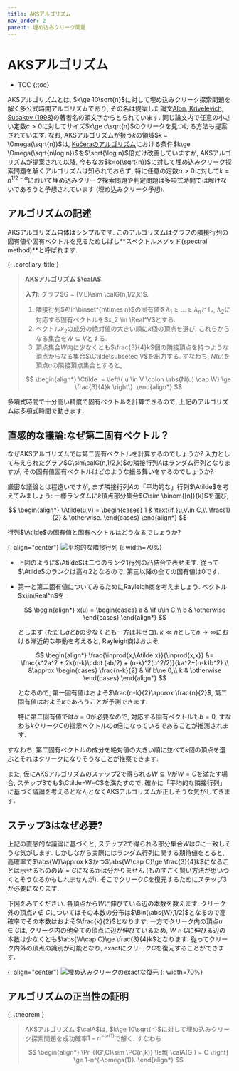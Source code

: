 ```yaml
---
title: AKSアルゴリズム
nav_order: 2
parent: 埋め込みクリーク問題
---
```


# AKSアルゴリズム

* TOC
{:toc}


AKSアルゴリズムとは, $k\ge 10\sqrt{n}$に対して埋め込みクリーク探索問題を解く多公式時間アルゴリズムであり,
その名は提案した論文[Alon, Krivelevich, Sudakov (1998)](https://onlinelibrary.wiley.com/doi/10.1002/(SICI)1098-2418(199810/12)13:3/4%3C457::AID-RSA14%3E3.0.CO;2-W)の著者名の頭文字からとられています.
同じ論文内で任意の小さい定数$c>0$に対してサイズ$k\ge c\sqrt{n}$のクリークを見つける方法も提案されています.
なお, AKSアルゴリズムが扱う$k$の領域$k = \Omega(\sqrt{n})$は, 
[Kučeraのアルゴリズム]({{site.baseurl}}/docs/planted_clique/Kuceraのアルゴリズム)における条件$k\ge \Omega(\sqrt{n\log n})$を$\sqrt{\log n}$倍だけ改善していますが,
AKSアルゴリズムが提案されて以降, 今もなお$k=o(\sqrt{n})$に対して埋め込みクリーク探索問題を解くアルゴリズムは知られておらず, 特に任意の定数$\alpha>0$に対して$k=n^{1/2-\alpha}$において埋め込みクリーク探索問題や判定問題は多項式時間では解けないであろうと予想されています (埋め込みクリーク予想).

## アルゴリズムの記述

AKSアルゴリズム自体はシンプルです.
このアルゴリズムはグラフの隣接行列の固有値や固有ベクトルを見るためしばし**スペクトルメソッド(spectral method)**と呼ばれます.

{: .corollary-title }
> **AKSアルゴリズム $\calA$.**
>
> **入力**: グラフ$G = (V,E)\sim \calG(n,1/2,k)$.
>
> 1. 隣接行列$A\in\binset^{n\times n}$の固有値を$\lambda_1\ge \dots \ge \lambda_n$とし, $\lambda_2$に対応する固有ベクトルを$x_2 \in \Real^V$とする.
> 2. ベクトル$x_2$の成分の絶対値の大きい順に$k$個の頂点を選び, これらからなる集合を$W\subseteq V$とする.
> 3. 頂点集合$W$内に少なくとも$\frac{3}{4}k$個の隣接頂点を持つような頂点からなる集合$\Ctilde\subseteq V$を出力する. すなわち, $N(u)$を頂点$u$の隣接頂点集合とすると,
>
> $$
  \begin{align*}
    \Ctilde :=  \left\{ u \in V \colon \abs{N(u) \cap W} \ge \frac{3}{4}k \right\}.
  \end{align*}
> $$

多項式時間で十分高い精度で固有ベクトルを計算できるので, 上記のアルゴリズムは多項式時間で動きます.

## 直感的な議論:なぜ第二固有ベクトル？

なぜAKSアルゴリズムでは第二固有ベクトルを計算するのでしょうか?
入力として与えられたグラフ$G\sim\calG(n,1/2,k)$の隣接行列$A$はランダム行列となりますが, その固有値固有ベクトルはどのような振る舞いをするのでしょうか?

厳密な議論とは程遠いですが, まず隣接行列$A$の「平均的な」行列$\Atilde$を考えてみましょう:
一様ランダムに$k$頂点部分集合$C\sim \binom{[n]}{k}$を選び,

$$
  \begin{align*}
    \Atilde(u,v) = \begin{cases}
      1	& \text{if }u,v\in C,\\
      \frac{1}{2} & \otherwise.
    \end{cases}
  \end{align*}
$$

行列$\Atilde$の固有値と固有ベクトルはどうなるでしょうか?


{: align="center"}
![平均的な隣接行列]({{site.baseurl}}/docs/planted_clique/images/PC_average_adjmatrix.svg)
{: width=70%}

- 上図のように$\Atilde$は二つのランク$1$行列の凸結合で表せます. 従って$\Atilde$のランクは高々$2$となるので, 第三以降の全ての固有値は$0$です.
- 第一と第二固有値についてみるためにRayleigh商を考えましょう. ベクトル$x\in\Real^n$を
 
  $$
    \begin{align*}
      x(u) = \begin{cases}
        a	& \if u\in C,\\
        b & \otherwise
      \end{cases}
    \end{align*}
  $$

  とします (ただし$a$と$b$の少なくとも一方は非ゼロ). $k\ll n$として$n\to\infty$における漸近的な挙動を考えると, Rayleigh商はおよそ

  $$
    \begin{align*}
      \frac{\inprod{x,\Atilde x}}{\inprod{x,x}} &= \frac{k^2a^2 + 2k(n-k)\cdot (ab/2) + (n-k)^2(b^2/2)}{ka^2+(n-k)b^2} \\
      &\approx \begin{cases}
        \frac{n-k}{2}	& \if b\ne 0,\\
        k & \otherwise
      \end{cases}
    \end{align*}
  $$

  となるので, 第一固有値はおよそ$\frac{n-k}{2}\approx \frac{n}{2}$, 第二固有値はおよそ$k$であろうことが予測できます.
  
  特に第二固有値では$b=0$が必要なので, 対応する固有ベクトルも$b=0$, すなわち$k$クリーク$C$の指示ベクトルの$a$倍になっているであることが推測されます.

すなわち, 第二固有ベクトルの成分を絶対値の大きい順に並べて$k$個の頂点を選ぶとそれはクリークになりそうなことが推察できます.

また, 仮にAKSアルゴリズムのステップ2で得られる$W\subseteq V$が$W=C$を満たす場合, ステップ3でも$\Ctilde=W=C$を満たすので, 確かに「平均的な隣接行列」に基づく議論を考えるとなんとなくAKSアルゴリズムが正しそうな気がしてきます.

## ステップ3はなぜ必要?

上記の直感的な議論に基づくと, ステップ2で得られる部分集合$W$は$C$に一致しそうな気がします.
しかしながら実際にはランダム行列に関する期待値をとると, 高確率で$\abs{W}\approx k$かつ$\abs{W\cap C}\ge \frac{3}{4}k$になることは示せるものの$W=C$になるかは分かりません (ものすごく賢い方法が思いつくとそうなるかもしれませんが).
そこでクリーク$C$を復元するためにステップ3が必要になります.

下図をみてください.
各頂点から$W$に伸びている辺の本数を数えます.
クリーク外の頂点$v\not\in C$についてはその本数の分布は$\Bin(\abs{W},1/2)$となるので高確率でその本数はおよそ$\frac{k}{2}$となります.
一方でクリーク内の頂点$u\in C$は, クリーク内の他全ての頂点に辺が伸びているため, $W\cap C$に伸びる辺の本数は少なくとも$\abs{W\cap C}\ge \frac{3}{4}k$となります.
従ってクリーク内外の頂点の識別が可能となり, exactにクリーク$C$を復元することができます.

{: align="center"}
![埋め込みクリークのexactな復元]({{site.baseurl}}/docs/planted_clique/images/PC_overlap.svg)
{: width=70%}

## アルゴリズムの正当性の証明

{: .theorem }
> AKSアルゴリズム $\calA$は, $k\ge 10\sqrt{n}$に対して埋め込みクリーク探索問題を成功確率$1-n^{-\omega(1)}$で解く. すなわち
> 
> $$
  \begin{align*}
    \Pr_{(G',C)\sim \PC(n,k)} \left[ \calA(G') = C \right] \ge 1-n^{-\omega(1)}.
  \end{align*}
> $$

<!-- TODO: proof -->